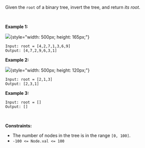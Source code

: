 Given the `root` of a binary tree, invert the tree, and return *its
root*.

 

**Example 1:**

![](https://assets.leetcode.com/uploads/2021/03/14/invert1-tree.jpg){style="width: 500px; height: 165px;"}

    Input: root = [4,2,7,1,3,6,9]
    Output: [4,7,2,9,6,3,1]

**Example 2:**

![](https://assets.leetcode.com/uploads/2021/03/14/invert2-tree.jpg){style="width: 500px; height: 120px;"}

    Input: root = [2,1,3]
    Output: [2,3,1]

**Example 3:**

    Input: root = []
    Output: []

 

**Constraints:**

-   The number of nodes in the tree is in the range `[0, 100]`.
-   `-100 <= Node.val <= 100`
